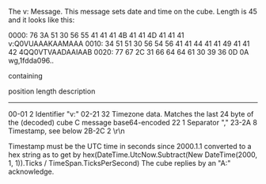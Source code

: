 The v: Message.
This message sets date and time on the cube.
Length is 45 and it looks like this:

0000: 76 3A 51 30 56 55 41 41 41 4B 41 41 4D 41 41 41  v:Q0VUAAAKAAMAAA
0010: 34 51 51 30 56 54 56 41 41 44 41 41 49 41 41 42  4QQ0VTVAADAAIAAB
0020: 77 67 2C 31 66 64 64 61 30 39 36 0D 0A	       wg,1fdda096..

containing

position  length  description
--------  ------  --------------------------------------------------------
00-01	   2	  Identifier "v:"
02-21	  32	  Timezone data.
		  Matches the last 24 byte of the (decoded) cube C message
		  base64-encoded
22	   1	  Separator ","
23-2A	   8	  Timestamp, see below
2B-2C	   2	  \r\n

Timestamp must be the UTC time in seconds since 2000.1.1
converted to a hex string as to get by
hex(DateTime.UtcNow.Subtract(New DateTime(2000, 1, 1)).Ticks / TimeSpan.TicksPerSecond)
The cube replies by an "A:" acknowledge.
